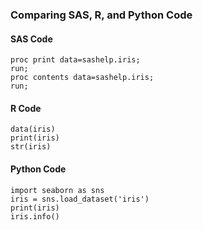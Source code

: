 
### Comparing SAS, R, and Python Code

#### SAS Code
```
proc print data=sashelp.iris;
run;
proc contents data=sashelp.iris;
run;
```
#### R Code
```
data(iris)
print(iris)
str(iris)
```
#### Python Code
```
import seaborn as sns
iris = sns.load_dataset('iris')
print(iris)
iris.info()
```


